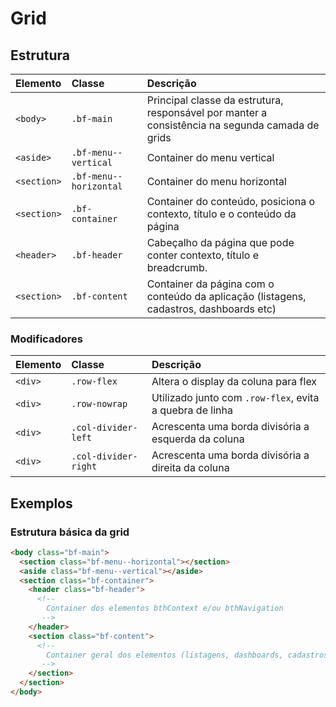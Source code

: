 # Grid

## Estrutura

| Elemento                 | Classe                       | Descrição                                                                                       |
| :----------------------- | :--------------              | :---------------------------------------------------------------------------------------------- |
| `<body>`                 | `.bf-main`                   | Principal classe da estrutura, responsável por manter a consistência na segunda camada de grids |
| `<aside>`                | `.bf-menu--vertical`         | Container do menu vertical                                                                      |
| `<section>`              | `.bf-menu--horizontal`       | Container do menu horizontal                                                                    |
| `<section>`              | `.bf-container`              | Container do conteúdo, posiciona o contexto, título e o conteúdo da página                      |
| `<header>`               | `.bf-header`                 | Cabeçalho da página que pode conter contexto, título e breadcrumb.                              |
| `<section>`              | `.bf-content`                | Container da página com o conteúdo da aplicação (listagens, cadastros, dashboards etc)          |

### Modificadores

| Elemento | Classe                 | Descrição                                                |
| :------- | :--------------------- | :------------------------------------------------------- |
| `<div>`  | `.row-flex`            | Altera o display da coluna para flex                     |
| `<div>`  | `.row-nowrap`          | Utilizado junto com `.row-flex`, evita a quebra de linha |
| `<div>`  | `.col-divider-left`    | Acrescenta uma borda divisória a esquerda da coluna      |
| `<div>`  | `.col-divider-right`   | Acrescenta uma borda divisória a direita da coluna       |

## Exemplos

### Estrutura básica da grid

```html
<body class="bf-main">  
  <section class="bf-menu--horizontal"></section>
  <aside class="bf-menu--vertical"></aside>
  <section class="bf-container">
    <header class="bf-header">
      <!-- 
        Container dos elementos bthContext e/ou bthNavigation
       -->
    </header>
    <section class="bf-content">
      <!-- 
        Container geral dos elementos (listagens, dashboards, cadastros em tela...)
       -->
    </section>
  </section>
</body>
```

